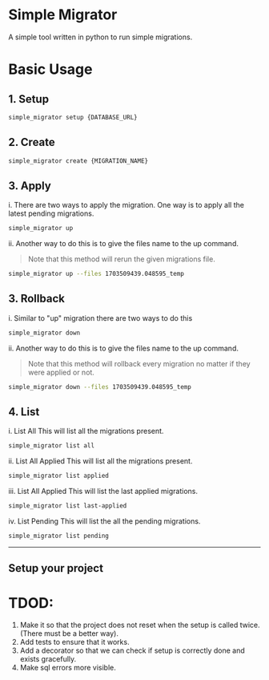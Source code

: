 # Simple Migrator

A simple tool written in python to run simple migrations.
# Basic Usage

## 1. Setup
```bash
simple_migrator setup {DATABASE_URL}
```
## 2. Create 
```bash
simple_migrator create {MIGRATION_NAME} 
```
## 3. Apply 
i. There are two ways to apply the migration. One way is to apply all the latest pending migrations.
```bash
simple_migrator up  
```
ii. Another way to do this is to give the files name to the up command. 
> Note that this method will rerun the given migrations file.
```bash
simple_migrator up --files 1703509439.048595_temp
```

## 3. Rollback 
i. Similar to "up" migration there are two ways to do this 
```bash
simple_migrator down 
```
ii. Another way to do this is to give the files name to the up command. 
> Note that this method will rollback every migration no matter if they were applied or not.
```bash
simple_migrator down --files 1703509439.048595_temp
```
## 4. List
i. List All
This will list all the migrations present.
```bash
simple_migrator list all
```
ii. List All Applied
This will list all the migrations present.
```bash
simple_migrator list applied 
```
iii. List All Applied
This will list the last applied migrations. 
```bash
simple_migrator list last-applied 
```
iv. List Pending 
This will list the all the pending migrations. 
```bash
simple_migrator list pending 
```
---

## Setup your project

# TDOD:
1. Make it so that the project does not reset when the setup is called twice.(There must be a better way).
2. Add tests to ensure that it works.
3. Add a decorator so that we can check if setup is correctly done and exists gracefully.
4. Make sql errors more visible.
